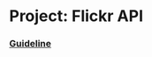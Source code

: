 # Project: Flickr API

### [Guideline](https://www.theodinproject.com/lessons/ruby-on-rails-flickr-api)
